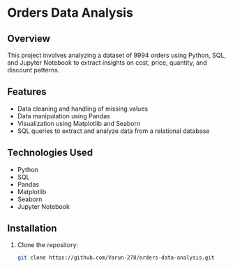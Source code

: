 # Orders Data Analysis

## Overview
This project involves analyzing a dataset of 9994 orders using Python, SQL, and Jupyter Notebook to extract insights on cost, price, quantity, and discount patterns.

## Features
- Data cleaning and handling of missing values
- Data manipulation using Pandas
- Visualization using Matplotlib and Seaborn
- SQL queries to extract and analyze data from a relational database

## Technologies Used
- Python
- SQL
- Pandas
- Matplotlib
- Seaborn
- Jupyter Notebook

## Installation
1. Clone the repository:
   ```bash
   git clone https://github.com/Varun-278/orders-data-analysis.git
